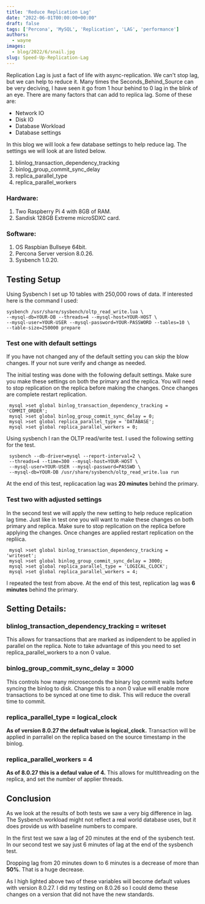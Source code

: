 ```yaml
---
title: 'Reduce Replication Lag'
date: "2022-06-01T00:00:00+00:00"
draft: false
tags: ['Percona', 'MySQL', 'Replication', 'LAG', 'performance']
authors:
  - wayne
images:
  - blog/2022/6/snail.jpg
slug: Speed-Up-Replication-Lag
---
```


Replication Lag is just a fact of life with async-replication. We can't stop lag, but we can help to reduce it. Many times the Seconds_Behind_Source can be very deciving, I have seen it go from 1 hour behind to 0 lag in the blink of an eye. There are many factors that can add to replica lag. Some of these are:

- Network IO
- Disk IO
- Database Workload
- Database settings

In this blog we will look a few database settings to help reduce lag. The settings we will look at are listed below.

 1. blinlog_transaction_dependency_tracking
 2. binlog_group_commit_sync_delay
 3. replica_parallel_type
 4. replica_parallel_workers

### Hardware:

1. Two Raspberry Pi 4 with 8GB of RAM.
2. Sandisk 128GB Extreme microSDXC card.

### Software:

1. OS Raspbian Bullseye 64bit.
2. Percona Server version 8.0.26.
3. Sysbench 1.0.20.

## Testing Setup

Using Sysbench I set up 10 tables with 250,000 rows of data. If interested here is the command I used:

```text
sysbench /usr/share/sysbench/oltp_read_write.lua \
--mysql-db=YOUR-DB --threads=4 --mysql-host=YOUR-HOST \
--mysql-user=YOUR-USER --mysql-password=YOUR-PASSWORD --tables=10 \
--table-size=250000 prepare
```

### Test one with default settings

If you have not changed any of the default setting you can skip the blow changes. If your
not sure verify and change as needed.

The initial testing was done with the following default settings. Make sure you make
these settings on both the primary and the replica. You will need to stop replication
on the replica before making the changes. Once changes are complete restart replication.

```text
 mysql >set global binlog_transaction_dependency_tracking = 'COMMIT_ORDER';
 mysql >set global binlog_group_commit_sync_delay = 0;
 mysql >set global replica_parallel_type = 'DATABASE';
 mysql >set global replica_parallel_workers = 0;
 ```

 Using sysbench I ran the OLTP read/write test. I used the following setting for the test.

```text
 sysbench --db-driver=mysql --report-interval=2 \
 --threads=4 --time=300 --mysql-host=YOUR-HOST \
 --mysql-user=YOUR-USER --mysql-password=PASSWD \
 --mysql-db=YOUR-DB /usr/share/sysbench/oltp_read_write.lua run
```

At the end of this test, replicacation lag was **20 minutes** behind the primary.

### Test two with adjusted settings

In the second test we will apply the new setting to help reduce replication lag time. Just like in test one
you will want to make these changes on both primary and replica. Make sure to stop replication on the replica
before applying the changes. Once changes are applied restart replication on the repliica.

```text
 mysql >set global binlog_transaction_dependency_tracking = 'writeset';
 mysql >set global binlog_group_commit_sync_delay = 3000;
 mysql >set global replica_parallel_type = 'LOGICAL_CLOCK';
 mysql >set global replica_parallel_workers = 4;
 ```

I repeated the test from above. At the end of this test, replication lag was **6 minutes** behind the primary.

## Setting Details:

### blinlog_transaction_dependency_tracking = writeset

This allows for transactions that are marked as indipendent to be applied in parallel on the replica. Note to take advantage of
this you need to set replica_parallel_workers to a non 0 value.

### binlog_group_commit_sync_delay = 3000

This controls how many microseconds the binary log commit waits before syncing the binlog to disk. Change this to a non 0 value
will enable more transactions to be synced at one time to disk. This will reduce the overall time to commit.

### replica_parallel_type = logical_clock

**As of version 8.0.27 the default value is logical_clock.**
Transaction will be applied in parrallel on the replica based on the source timestamp in the binlog.

### replica_parallel_workers = 4

**As of 8.0.27 this is a defaul value of 4.**
This allows for multithreading on the replica, and set the number of applier threads.

## Conclusion

As we look at the results of both tests we saw a very big difference in lag. The Sysbench workload might not reflect a real world database uses, but it does provide us with baseline numbers to compare.

In the first test we saw a lag of 20 minutes at the end of the sysbench test. In our second test we say just 6 minutes of lag at the end of the sysbench test.

Dropping lag from 20 minutes down to 6 minutes is a decrease of more than **50%**. That is a huge decrease.

As I high lighted above two of these variables will become default values with version 8.0.27. I did my testing on 8.0.26 so I could demo these changes on a version that did not have the new standards.
